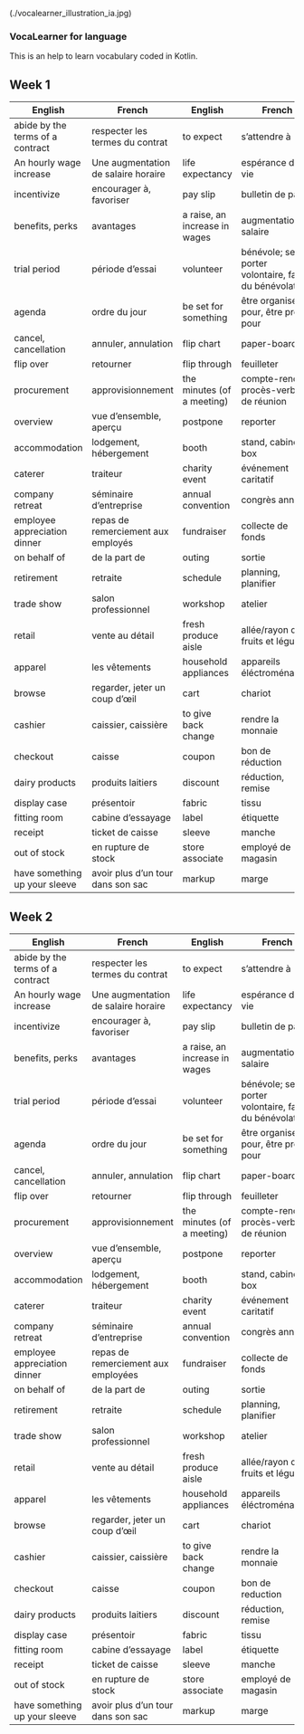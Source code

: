 (./vocalearner_illustration_ia.jpg)

### VocaLearner for language

This is an help to learn vocabulary coded in Kotlin.

## Week 1

| English                                | French                                      | English                              | French                                       |
|----------------------------------------|---------------------------------------------|--------------------------------------|----------------------------------------------|
| abide by the terms of a contract        | respecter les termes du contrat             | to expect                            | s’attendre à                                 |
| An hourly wage increase                 | Une augmentation de salaire horaire         | life expectancy                      | espérance de vie                             |
| incentivize                            | encourager à, favoriser                     | pay slip                             | bulletin de paie                             |
| benefits, perks                        | avantages                                   | a raise, an increase in wages        | augmentation de salaire                      |
| trial period                           | période d’essai                            | volunteer                            | bénévole; se porter volontaire, faire du bénévolat |
| agenda                                 | ordre du jour                              | be set for something                 | être organisé pour, être prêt pour           |
| cancel, cancellation                   | annuler, annulation                        | flip chart                           | paper-board                                 |
| flip over                              | retourner                                  | flip through                         | feuilleter                                   |
| procurement                            | approvisionnement                          | the minutes (of a meeting)           | compte-rendu, procès-verbal de réunion       |
| overview                               | vue d’ensemble, aperçu                     | postpone                             | reporter                                     |
| accommodation                          | lodgement, hébergement                     | booth                                | stand, cabine, box                           |
| caterer                                | traiteur                                   | charity event                        | événement caritatif                          |
| company retreat                        | séminaire d’entreprise                     | annual convention                    | congrès annuel                               |
| employee appreciation dinner           | repas de remerciement aux employés          | fundraiser                           | collecte de fonds                            |
| on behalf of                           | de la part de                              | outing                               | sortie                                       |
| retirement                             | retraite                                   | schedule                             | planning, planifier                          |
| trade show                             | salon professionnel                        | workshop                             | atelier                                      |
| retail                                 | vente au détail                            | fresh produce aisle                  | allée/rayon de fruits et légumes             |
| apparel                                | les vêtements                              | household appliances                 | appareils éléctroménagers                    |
| browse                                 | regarder, jeter un coup d’œil              | cart                                 | chariot                                      |
| cashier                                | caissier, caissière                        | to give back change                  | rendre la monnaie                            |
| checkout                               | caisse                                     | coupon                               | bon de réduction                             |
| dairy products                         | produits laitiers                          | discount                             | réduction, remise                            |
| display case                           | présentoir                                 | fabric                               | tissu                                        |
| fitting room                           | cabine d’essayage                          | label                                | étiquette                                    |
| receipt                                | ticket de caisse                           | sleeve                               | manche                                       |
| out of stock                           | en rupture de stock                        | store associate                      | employé de magasin                           |
| have something up your sleeve          | avoir plus d’un tour dans son sac           | markup                               | marge                                        |


## Week 2

| English                                | French                                      | English                              | French                                       |
|----------------------------------------|---------------------------------------------|--------------------------------------|----------------------------------------------|
| abide by the terms of a contract        | respecter les termes du contrat             | to expect                            | s’attendre à                                 |
| An hourly wage increase                 | Une augmentation de salaire horaire         | life expectancy                      | espérance de vie                             |
| incentivize                            | encourager à, favoriser                     | pay slip                             | bulletin de paie                             |
| benefits, perks                        | avantages                                   | a raise, an increase in wages        | augmentation de salaire                      |
| trial period                           | période d’essai                            | volunteer                            | bénévole; se porter volontaire, faire du bénévolat |
| agenda                                 | ordre du jour                              | be set for something                 | être organise pour, être prêt pour           |
| cancel, cancellation                   | annuler, annulation                        | flip chart                           | paper-board                                 |
| flip over                              | retourner                                  | flip through                         | feuilleter                                   |
| procurement                            | approvisionnement                          | the minutes (of a meeting)           | compte-rendu, procès-verbal de réunion       |
| overview                               | vue d’ensemble, aperçu                     | postpone                             | reporter                                     |
| accommodation                          | lodgement, hébergement                     | booth                                | stand, cabine, box                           |
| caterer                                | traiteur                                   | charity event                        | événement caritatif                          |
| company retreat                        | séminaire d’entreprise                     | annual convention                    | congrès annuel                               |
| employee appreciation dinner           | repas de remerciement aux employées         | fundraiser                           | collecte de fonds                            |
| on behalf of                           | de la part de                              | outing                               | sortie                                       |
| retirement                             | retraite                                   | schedule                             | planning, planifier                          |
| trade show                             | salon professionnel                        | workshop                             | atelier                                      |
| retail                                 | vente au détail                            | fresh produce aisle                  | allée/rayon de fruits et légumes             |
| apparel                                | les vêtements                              | household appliances                 | appareils éléctroménagers                    |
| browse                                 | regarder, jeter un coup d’œil              | cart                                 | chariot                                      |
| cashier                                | caissier, caissière                        | to give back change                  | rendre la monnaie                            |
| checkout                               | caisse                                     | coupon                               | bon de reduction                             |
| dairy products                         | produits laitiers                          | discount                             | réduction, remise                            |
| display case                           | présentoir                                 | fabric                               | tissu                                        |
| fitting room                           | cabine d’essayage                          | label                                | étiquette                                    |
| receipt                                | ticket de caisse                           | sleeve                               | manche                                       |
| out of stock                           | en rupture de stock                        | store associate                      | employé de magasin                           |
| have something up your sleeve          | avoir plus d’un tour dans son sac           | markup                               | marge                                        |
